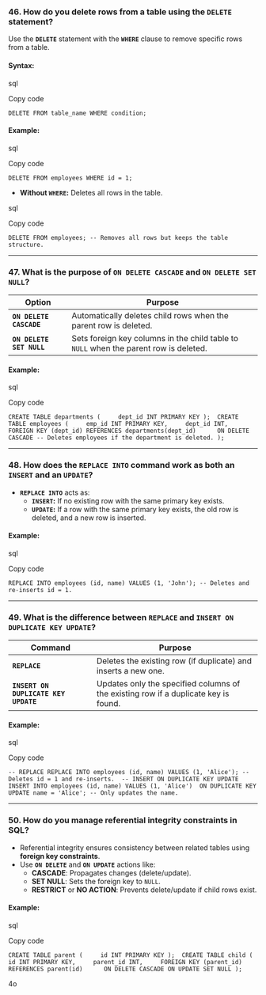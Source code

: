 ### **46. How do you delete rows from a table using the `DELETE` statement?**

Use the **`DELETE`** statement with the **`WHERE`** clause to remove specific rows from a table.

#### Syntax:

sql

Copy code

`DELETE FROM table_name WHERE condition;`

#### Example:

sql

Copy code

`DELETE FROM employees WHERE id = 1;`

- **Without `WHERE`:** Deletes all rows in the table.

sql

Copy code

`DELETE FROM employees; -- Removes all rows but keeps the table structure.`

---

### **47. What is the purpose of `ON DELETE CASCADE` and `ON DELETE SET NULL`?**

|**Option**|**Purpose**|
|---|---|
|**`ON DELETE CASCADE`**|Automatically deletes child rows when the parent row is deleted.|
|**`ON DELETE SET NULL`**|Sets foreign key columns in the child table to `NULL` when the parent row is deleted.|

#### Example:

sql

Copy code

`CREATE TABLE departments (     dept_id INT PRIMARY KEY );  CREATE TABLE employees (     emp_id INT PRIMARY KEY,     dept_id INT,     FOREIGN KEY (dept_id) REFERENCES departments(dept_id)      ON DELETE CASCADE -- Deletes employees if the department is deleted. );`

---

### **48. How does the `REPLACE INTO` command work as both an `INSERT` and an `UPDATE`?**

- **`REPLACE INTO`** acts as:
    - **`INSERT`:** If no existing row with the same primary key exists.
    - **`UPDATE`:** If a row with the same primary key exists, the old row is deleted, and a new row is inserted.

#### Example:

sql

Copy code

`REPLACE INTO employees (id, name) VALUES (1, 'John'); -- Deletes and re-inserts id = 1.`

---

### **49. What is the difference between `REPLACE` and `INSERT ON DUPLICATE KEY UPDATE`?**

|**Command**|**Purpose**|
|---|---|
|**`REPLACE`**|Deletes the existing row (if duplicate) and inserts a new one.|
|**`INSERT ON DUPLICATE KEY UPDATE`**|Updates only the specified columns of the existing row if a duplicate key is found.|

#### Example:

sql

Copy code

`-- REPLACE REPLACE INTO employees (id, name) VALUES (1, 'Alice'); -- Deletes id = 1 and re-inserts.  -- INSERT ON DUPLICATE KEY UPDATE INSERT INTO employees (id, name) VALUES (1, 'Alice')  ON DUPLICATE KEY UPDATE name = 'Alice'; -- Only updates the name.`

---

### **50. How do you manage referential integrity constraints in SQL?**

- Referential integrity ensures consistency between related tables using **foreign key constraints**.
- Use **`ON DELETE`** and **`ON UPDATE`** actions like:
    - **CASCADE**: Propagates changes (delete/update).
    - **SET NULL**: Sets the foreign key to `NULL`.
    - **RESTRICT** or **NO ACTION**: Prevents delete/update if child rows exist.

#### Example:

sql

Copy code

`CREATE TABLE parent (     id INT PRIMARY KEY );  CREATE TABLE child (     id INT PRIMARY KEY,     parent_id INT,     FOREIGN KEY (parent_id) REFERENCES parent(id)      ON DELETE CASCADE ON UPDATE SET NULL );`

4o